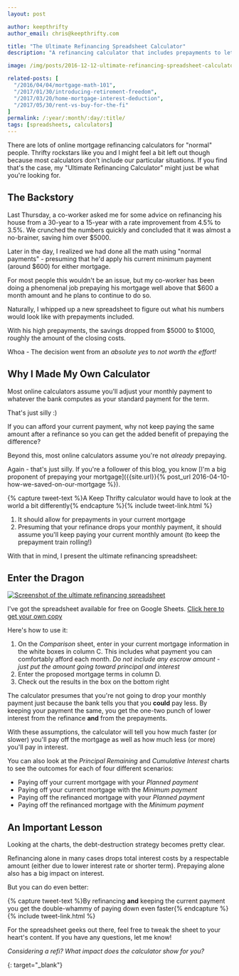 ```yaml
---
layout: post

author: keepthrifty
author_email: chris@keepthrifty.com

title: "The Ultimate Refinancing Spreadsheet Calculator"
description: "A refinancing calculator that includes prepayments to let you really understand how much time and money you can save"

image: /img/posts/2016-12-12-ultimate-refinancing-spreadsheet-calculator/ultimate-refinance-calculator.jpg

related-posts: [
  "/2016/04/04/mortgage-math-101",
  "/2017/01/30/introducing-retirement-freedom",
  "/2017/03/20/home-mortgage-interest-deduction",
  "/2017/05/30/rent-vs-buy-for-the-fi"
]
permalink: /:year/:month/:day/:title/
tags: [spreadsheets, calculators]
---
```


There are lots of online mortgage refinancing calculators for "normal" people. Thrifty rockstars like you and I might feel a bit left out though because most calculators don't include our particular situations. If you find that's the case, my "Ultimate Refinancing Calculator" might just be what you're looking for.

## The Backstory

Last Thursday, a co-worker asked me for some advice on refinancing his house from a 30-year to a 15-year with a rate improvement from 4.5% to 3.5%. We crunched the numbers quickly and concluded that it was almost a no-brainer, saving him over $5000.

Later in the day, I realized we had done all the math using "normal payments" - presuming that he'd apply his current minimum payment (around $600) for either mortgage.

For most people this wouldn't be an issue, but my co-worker has been doing a phenomenal job prepaying his mortgage well above that $600 a month amount and he plans to continue to do so.

Naturally, I whipped up a new spreadsheet to figure out what his numbers would look like with prepayments included.

With his high prepayments, the savings dropped from $5000 to $1000, roughly the amount of the closing costs.

Whoa - The decision went from an _absolute yes_ to _not worth the effort!_

## Why I Made My Own Calculator

Most online calculators assume you'll adjust your monthly payment to whatever the bank computes as your standard payment for the term.

That's just silly :)

If you can afford your current payment, why not keep paying the same amount after a refinance so you can get the added benefit of prepaying the difference?

Beyond this, most online calculators assume you're not _already_ prepaying.

Again - that's just silly. If you're a follower of this blog, you know [I'm a big proponent of prepaying your mortgage]({{site.url}}{% post_url 2016-04-10-how-we-saved-on-our-mortgage %}).

{% capture tweet-text %}A Keep Thrifty calculator would have to look at the world a bit differently{% endcapture %}{% include tweet-link.html %}

1. It should allow for prepayments in your current mortgage
2. Presuming that your refinance drops your monthly payment, it should assume you'll keep paying your current monthly amount (to keep the prepayment train rolling!)

With that in mind, I present the ultimate refinancing spreadsheet:

## Enter the Dragon

[![Screenshot of the ultimate refinancing spreadsheet]({{site.url}}/img/posts/2016-12-12-ultimate-refinancing-spreadsheet-calculator/ultimate-refinance-spreadsheet.jpg)][spreadsheet-link]

I've got the spreadsheet available for free on Google Sheets. [Click here to get your own copy][spreadsheet-link]

Here's how to use it:

1. On the _Comparison_ sheet, enter in your current mortgage information in the white boxes in column C. This includes what payment you can comfortably afford each month. _Do not include any escrow amount - just put the amount going toward principal and interest_
2. Enter the proposed mortgage terms in column D.
3. Check out the results in the box on the bottom right

The calculator presumes that you're not going to drop your monthly payment just because the bank tells you that you __could__ pay less. By keeping your payment the same, you get the one-two punch of lower interest from the refinance __and__ from the prepayments.

With these assumptions, the calculator will tell you how much faster (or slower) you'll pay off the mortgage as well as how much less (or more) you'll pay in interest.

You can also look at the _Principal Remaining_ and _Cumulative Interest_ charts to see the outcomes for each of four different scenarios:

- Paying off your current mortgage with your _Planned payment_
- Paying off your current mortgage with the _Minimum payment_
- Paying off the refinanced mortgage with your _Planned payment_
- Paying off the refinanced mortgage with the _Minimum payment_

## An Important Lesson

Looking at the charts, the debt-destruction strategy becomes pretty clear.

Refinancing alone in many cases drops total interest costs by a respectable amount (either due to lower interest rate or shorter term). Prepaying alone also has a big impact on interest.

But you can do even better:

{% capture tweet-text %}By refinancing __and__ keeping the current payment you get the double-whammy of paying down even faster{% endcapture %}{% include tweet-link.html %}

For the spreadsheet geeks out there, feel free to tweak the sheet to your heart's content. If you have any questions, let me know!

_Considering a refi? What impact does the calculator show for you?_


[spreadsheet-link]: https://docs.google.com/spreadsheets/d/137AKDnkPxhAEl_AGJG6acA_YPdv2-yjmNAp_x1q1VBw/copy
{: target="_blank"}

